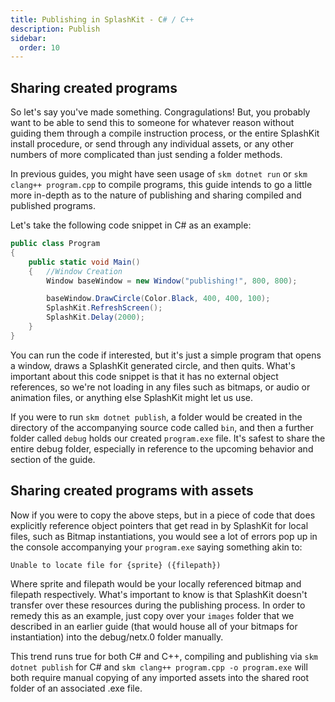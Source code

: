 ```yaml
---
title: Publishing in SplashKit - C# / C++
description: Publish
sidebar:
  order: 10
---
```




## Sharing created programs

So let's say you've made something. Congragulations! But, you probably want to be able to send this
to someone for whatever reason without guiding them through a compile instruction process, or the
entire SplashKit install procedure, or send through any individual assets, or any other numbers of
more complicated than just sending a folder methods.

In previous guides, you might have seen usage of `skm dotnet run` or `skm clang++ program.cpp` to
compile programs, this guide intends to go a little more in-depth as to the nature of publishing and
sharing compiled and published programs.

Let's take the following code snippet in C# as an example:

```c#
public class Program
{
    public static void Main()
    {   //Window Creation
        Window baseWindow = new Window("publishing!", 800, 800);

        baseWindow.DrawCircle(Color.Black, 400, 400, 100);
        SplashKit.RefreshScreen();
        SplashKit.Delay(2000);
    }
}
```

You can run the code if interested, but it's just a simple program that opens a window, draws a
SplashKit generated circle, and then quits. What's important about this code snippet is that it has
no external object references, so we're not loading in any files such as bitmaps, or audio or
animation files, or anything else SplashKit might let us use.

If you were to run `skm dotnet publish`, a folder would be created in the directory of the
accompanying source code called `bin`, and then a further folder called `debug` holds our created
`program.exe` file. It's safest to share the entire debug folder, especially in reference to the
upcoming behavior and section of the guide.

## Sharing created programs with assets

Now if you were to copy the above steps, but in a piece of code that does explicitly reference
object pointers that get read in by SplashKit for local files, such as Bitmap instantiations, you
would see a lot of errors pop up in the console accompanying your `program.exe` saying something
akin to:

```
Unable to locate file for {sprite} ({filepath})
```

Where sprite and filepath would be your locally referenced bitmap and filepath respectively. What's
important to know is that SplashKit doesn't transfer over these resources during the publishing
process. In order to remedy this as an example, just copy over your `images` folder that we
described in an earlier guide (that would house all of your bitmaps for instantiation) into the
debug/netx.0 folder manually.

This trend runs true for both C# and C++, compiling and publishing via `skm dotnet publish` for C#
and `skm clang++ program.cpp -o program.exe` will both require manual copying of any imported assets
into the shared root folder of an associated .exe file.
